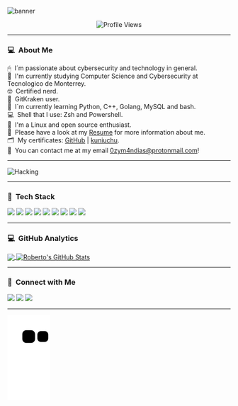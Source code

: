 ![banner](https://github.com/StuxnetPetya/Folders-Stuff/blob/main/Screen%20Shot%202021-10-22%20at%2015.52.27.png)

<p align="center"> <img src="https://komarev.com/ghpvc/?username=0zym4ndias&label=Views&color=000000&style=metal" alt="Profile Views" /> </p> 

---

### 💻 &nbsp;About Me
🖱 &nbsp;I´m passionate about cybersecurity and technology in general.\
🐏 &nbsp;I'm currently studying Computer Science and Cybersecurity at Tecnologico de Monterrey.\
🤓 &nbsp;Certified nerd.\
🐙 &nbsp;GitKraken user.\
💾 &nbsp;I´m currently learning Python, C++, Golang, MySQL and bash.\
💻 &nbsp;Shell that I use: Zsh and Powershell.\
🐧 &nbsp;I'm a Linux and open source enthusiast.\
📁 &nbsp;Please have a look at my [Resume](https://drive.google.com/file/d/1Pl5kk3pea9mb_i4qZZFa-Rfyxbk0Kr1c/view?usp=sharing) for more information about me.\
🗂 &nbsp;My certificates: [GitHub](https://drive.google.com/file/d/1gBv8aaTgSyE8DS3Whqzo1nMuUn-GKxfL/view?usp=sharing) | [kuniuchu](https://drive.google.com/file/d/1xM6ta_1x216e-PIwyFyVuF7eNYzza5Kt/view?usp=sharing).\
📩 &nbsp;You can contact me at my email 0zym4ndias@protonmail.com!

---

<img alt="Hacking" src="https://i.imgur.com/U62mbJj.gif" align="center"/>

---

### 💾 &nbsp;Tech Stack
![](https://img.shields.io/badge/OS-Linux-informational?style=flat&logo=linux&logoColor=FFFF00&color=000000)
![](https://img.shields.io/badge/Code-Python-informational?style=flat&logo=python&logoColor=FFFF00&color=000000)
![](https://img.shields.io/badge/Code-JavaScript-informational?style=flat&logo=javascript&logoColor=FFFF00&color=000000)
![](https://img.shields.io/badge/Code-Golang-informational?style=flat&logo=go&logoColor=FFFF00&color=000000)
![](https://img.shields.io/badge/Shell-Bash-informational?style=flat&logo=gnu-bash&logoColor=FFFF00&color=000000)
![](https://img.shields.io/badge/Tools-PostgreSQL-informational?style=flat&logo=postgresql&logoColor=FFFF00&color=000000)
![](https://img.shields.io/badge/Tools-Docker-informational?style=flat&logo=docker&logoColor=FFFF00&color=000000)
![](https://img.shields.io/badge/Tools-Red_Hat_OpenShift-informational?style=flat&logo=red-hat-open-shift&logoColor=FFFF00&color=000000)
![](https://img.shields.io/badge/Cloud-Digital_Ocean-informational?style=flat&logo=digitalocean&logoColor=FFFF00&color=000000)

---

### 💻 &nbsp;GitHub Analytics
<a href="https://github.com/StuxnetPetya/StuxnetPetya">
  <img height="160em" align="center" src="https://github-readme-stats.vercel.app/api?username=StuxnetPetya&show_icons=true&title_color=FFFF00&text_color=FFFFFF&icon_color=2bbc8a&bg_color=000000&langs_count=3&include_all_commits=true&count_private=true" />
</a>
<a href="https://github.com/StuxnetPetya/StuxnetPetya">
  <img height="160em" align="center" src="https://github-readme-stats.vercel.app/api/top-langs/?username=StuxnetPetya&layout=compact&langs_count=7&count_private=true&title_color=FFFF00&text_color=FFFFFF&icon_color=2bbc8a&bg_color=000000" alt="Roberto's GitHub Stats" />
</a>

---

### 📌 &nbsp;Connect with Me
<div> 
 <a href="https://discord.gg/9pvuH5eSsH" target="_blank"><img height="30em" src="https://img.shields.io/badge/Discord-7289DA?style=for-the-badge&logo=discord&logoColor=FFFF00&color=000000" target="_blank"></a> 
  <a href="https://www.linkedin.com/in/roberto-abraham-p%C3%A9rez-iga-636906219" target="_blank"><img height="30em" src="https://img.shields.io/badge/-LinkedIn-%230077B5?style=for-the-badge&logo=linkedin&logoColor=FFFF00&color=000000" target="_blank"></a> 
<a href="mailto:0zym4ndias@protonmail.com"><img height="30em" src="https://img.shields.io/badge/-0zym4ndias@protonmail.com-D14836?style=flat&logo=Protonmail&logoColor=FFFF00&color=000000"/></a>
  
 ---
 
![Snake animation](https://github.com/rafaballerini/rafaballerini/blob/output/github-contribution-grid-snake.svg)
  
</div>
